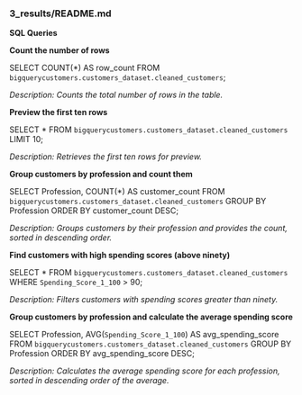 ### 3_results/README.md

**SQL Queries**

**Count the number of rows**

SELECT COUNT(*) AS row_count
FROM `bigquerycustomers.customers_dataset.cleaned_customers`;

*Description: Counts the total number of rows in the table.*

**Preview the first ten rows**

SELECT *
FROM `bigquerycustomers.customers_dataset.cleaned_customers`
LIMIT 10;

*Description: Retrieves the first ten rows for preview.*

**Group customers by profession and count them**

SELECT Profession, COUNT(*) AS customer_count
FROM `bigquerycustomers.customers_dataset.cleaned_customers`
GROUP BY Profession
ORDER BY customer_count DESC;

*Description: Groups customers by their profession and provides the count, sorted in descending order.*

**Find customers with high spending scores (above ninety)**

SELECT *
FROM `bigquerycustomers.customers_dataset.cleaned_customers`
WHERE `Spending_Score_1_100` > 90;

*Description: Filters customers with spending scores greater than ninety.*

**Group customers by profession and calculate the average spending score**

SELECT Profession, AVG(`Spending_Score_1_100`) AS avg_spending_score
FROM `bigquerycustomers.customers_dataset.cleaned_customers`
GROUP BY Profession
ORDER BY avg_spending_score DESC;

*Description: Calculates the average spending score for each profession, sorted in descending order of the average.*